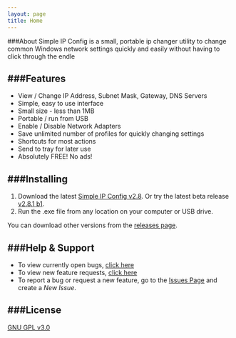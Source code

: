 ```yaml
---
layout: page
title: Home
---
```


###About
Simple IP Config is a small, portable ip changer utility to change common Windows network settings quickly and easily without having to click through the endle

###Features
---
* View / Change IP Address, Subnet Mask, Gateway, DNS Servers
* Simple, easy to use interface
* Small size - less than 1MB
* Portable / run from USB
* Enable / Disable Network Adapters
* Save unlimited number of profiles for quickly changing settings
* Shortcuts for most actions
* Send to tray for later use
* Absolutely FREE! No ads!

###Installing
---
1. Download the latest [Simple IP Config v2.8][latest]. Or try the latest beta release [v2.8.1 b1][beta].
2. Run the .exe file from any location on your computer or USB drive.

You can download other versions from the [releases page][releases].

###Help & Support
---
* To view currently open bugs, [click here][bugs]
* To view new feature requests, [click here][new-features]
* To report a bug or request a new feature, go to the [Issues Page][issues] and create a _New Issue_.

###License
---
[GNU GPL v3.0](https://github.com/KurtisLiggett/Simple-IP-Config/blob/master/LICENSE)


[logo]: https://raw.github.com/KurtisLiggett/simple-ip-config/master/logo.png "Simple IP Config"
[latest]: https://github.com/KurtisLiggett/Simple-IP-Config/releases/latest "Latest Download"
[releases]: https://github.com/KurtisLiggett/Simple-IP-Config/releases "All Releases"
[beta]: https://github.com/KurtisLiggett/Simple-IP-Config/releases/tag/2.8.1-b1 "Download Beta"
[issues]: https://github.com/KurtisLiggett/Simple-IP-Config/issues "Issues"
[bugs]: https://github.com/KurtisLiggett/Simple-IP-Config/labels/bug "Bugs"
[new-features]: https://github.com/KurtisLiggett/Simple-IP-Config/labels/new%20feature "New features"
